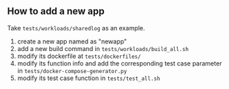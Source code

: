 ## How to add a new app

Take `tests/workloads/sharedlog` as an example.

1. create a new app named as "newapp"
2. add a new build command in `tests/workloads/build_all.sh`
3. modify its dockerfile at `tests/dockerfiles/`
4. modify its function info and add the corresponding test case parameter in `tests/docker-compose-generator.py`
5. modify its test case function in `tests/test_all.sh`
